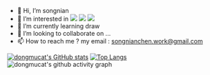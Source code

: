 - 👋 Hi, I’m songnian 
- 👀 I’m interested in <span > <img src="https://img.shields.io/badge/-HTML5-E34F26?style=flat-square&logo=html5&logoColor=white" /> <img src="https://img.shields.io/badge/-CSS3-1572B6?style=flat-square&logo=css3" /> <img src="https://img.shields.io/badge/-JavaScript-oringe?style=flat-square&logo=javascript" /> </span>
- 🌱 I’m currently learning draw
- 💞️ I’m looking to collaborate on ...
- 📫 How to reach me ? my email : songnianchen.work@gmail.com



[![dongmucat's GitHub stats](https://github-readme-stats.vercel.app/api?username=dongmucat&show_icons=true)](https://github.com/anuraghazra/github-readme-stats)
[![Top Langs](https://github-readme-stats.vercel.app/api/top-langs/?username=dongmucat&layout=donut)](https://github.com/anuraghazra/github-readme-stats)
![dongmucat's github activity graph](https://activity-graph.herokuapp.com/graph?username=dongmucat&theme=dracula)
